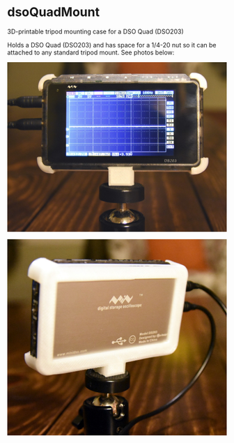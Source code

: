 # dsoQuadMount
3D-printable tripod mounting case for a DSO Quad (DSO203)

Holds a DSO Quad (DSO203) and has space for a 1/4-20 nut so it can be attached to any standard tripod mount. See photos below:

![Photo of front](/assets/front.jpg?raw=true)

![Photo of back](/assets/back.jpg?raw=true)
